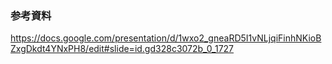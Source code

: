 ### 参考資料
https://docs.google.com/presentation/d/1wxo2_gneaRD5I1vNLjqiFinhNKioBZxgDkdt4YNxPH8/edit#slide=id.gd328c3072b_0_1727